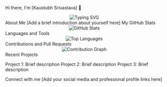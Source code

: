 Hi there, I'm [Kaustubh Srivastava] 👋
<div align="center">
  <img src="https://readme-typing-svg.herokuapp.com?font=Fira+Code&pause=1000&width=435&lines=Full+Stack+Developer;Open+Source+Enthusiast;Always+learning+new+things" alt="Typing SVG" />
</div>
About Me
[Add a brief introduction about yourself here]
My GitHub Stats
<div align="center">
  <img src="https://github-readme-stats.vercel.app/api?username=yourusername&show_icons=true&count_private=true&hide_border=true" alt="GitHub Stats" />
</div>
Languages and Tools
<div align="center">
  <img src="https://github-readme-stats.vercel.app/api/top-langs/?username=yourusername&layout=compact&hide_border=true" alt="Top Languages" />
</div>
Contributions and Pull Requests
<div align="center">
  <img src="https://github-profile-summary-cards.vercel.app/api/cards/profile-details?username=yourusername&theme=vue" alt="Contribution Graph" />
</div>
Recent Projects

Project 1: Brief description
Project 2: Brief description
Project 3: Brief description

Connect with me
[Add your social media and professional profile links here]
